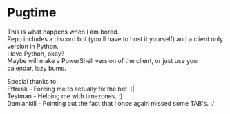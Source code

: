 # Pugtime  

This is what happens when I am bored.  
Repo includes a discord bot (you'll have to host it yourself) and a client only version in Python.  
I love Python, okay?  
Maybe will make a PowerShell version of the client, or just use your calendar, lazy bums.  

Special thanks to:  
Fffreak - Forcing me to actually fix the bot. :|  
Testman - Helping me with timezones. ;)  
Damiankill - Pointing out the fact that I once again missed some TAB's. :/  
